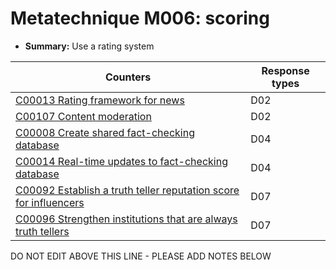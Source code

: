 # Metatechnique M006: scoring

* **Summary:** Use a rating system


| Counters | Response types |
| -------- | -------------- |
| [C00013 Rating framework for news](../generated_pages/counters/C00013.md) | D02 |
| [C00107 Content moderation](../generated_pages/counters/C00107.md) | D02 |
| [C00008 Create shared fact-checking database](../generated_pages/counters/C00008.md) | D04 |
| [C00014 Real-time updates to fact-checking database](../generated_pages/counters/C00014.md) | D04 |
| [C00092 Establish a truth teller reputation score for influencers](../generated_pages/counters/C00092.md) | D07 |
| [C00096 Strengthen institutions that are always truth tellers](../generated_pages/counters/C00096.md) | D07 |



DO NOT EDIT ABOVE THIS LINE - PLEASE ADD NOTES BELOW